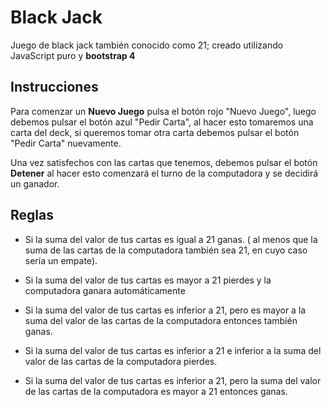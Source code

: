 
# Black Jack

Juego de black jack también conocido como 21; creado utilizando JavaScript puro y **bootstrap 4**

## Instrucciones

Para comenzar un **Nuevo Juego** pulsa el botón rojo "Nuevo Juego",
luego debemos pulsar el botón azul "Pedir Carta", al hacer esto
tomaremos una carta del deck, si queremos tomar otra carta debemos pulsar el botón
"Pedir Carta" nuevamente.

Una vez satisfechos con las cartas que tenemos, debemos pulsar el botón **Detener**
al hacer esto comenzará el turno de la computadora y se decidirá un ganador.

## Reglas

- Si la suma del valor de tus cartas es igual a 21 ganas. ( al menos que la suma de las cartas
  de la computadora también sea 21, en cuyo caso sería un empate).

- Si la suma del valor de tus cartas es mayor a 21 pierdes y la computadora ganara automáticamente

- Si la suma del valor de tus cartas es inferior a 21, pero es mayor a la suma del valor
  de las cartas de la computadora entonces también ganas.

- Si la suma del valor de tus cartas es inferior a 21 e inferior a la suma del valor 
  de las cartas de la computadora pierdes.

- Si la suma del valor de tus cartas es inferior a 21, pero la suma del valor
  de las cartas de la computadora es mayor a 21 entonces ganas.
